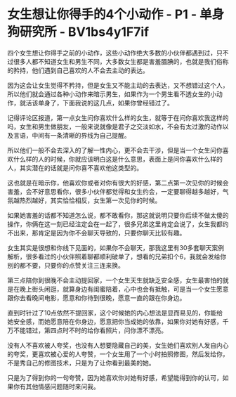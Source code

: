 # 女生想让你得手的4个小动作 - P1 - 单身狗研究所 - BV1bs4y1F7if

四个女生想让你得手之前的小动作，这些小动作绝大多数的小伙伴都遇到过，只不过很多人都不知道女生和男生不同，大多数女生都是害羞腼腆的，也就是我们俗称的矜持，他们遇到自己喜欢的人不会去主动的表达。

因为这会让女生觉得不矜持，但是女生又不能主动的去表达，又不想错过这个人，所以他们就会通过各种小动作来暗示男生，如果作为一个男生看不透女生的小动作，就活该单身了，下面我说的这几点，如果你曾经错过了。

记得评论区报道，第一点女生问你喜欢什么样的女生，就等于在问你喜欢我这样的吗，女生和男生做朋友，一般来说就像是君子之交淡如水，不会有太过激的动作以及言语，中间有一条清晰的界线为自己提醒。

所以他们一般不会去深入的了解一性内心，更不会去干涉，但是当一个女生问你喜欢什么样的人的时候，你就应该明白这是什么意思，表面上是问你喜欢什么样的人，其实潜在的话就是问你喜不喜欢他这类型的。

这也就是在暗示你，他喜欢你或者对你有很大的好感，第二点第一次见你的时候会害羞，会不好意思看你，很多小伙伴都觉得和女生约会，一定要聊得越多越好，气氛越热烈越好，其实恰恰相反，女生第一次见你的时候。

如果她害羞的话都不知道怎么说，都不敢看你，那这就说明只要你后续不做太傻的操作，你俩在这一刻已经注定会在一起了，很多兄弟这里肯定会说了，女生我都约不出来，那肯定是因为你不会聊天导致的，只要你聊天比较有趣。

女生其实是很想和你线下见面的，如果你不会聊天，那我这里有30多套聊天案例解析，很多看过的小伙伴照着聊都顺利破单了，想看的兄弟扣个6，我就会发给你别的都不要，只要你的点赞关注三连来换。

第三点陪你到很晚不会主动提回家，一个女生天生就缺乏安全感，女生最害怕的就是在晚上街头闲逛，就算身边有闺蜜陪着，心中也会有抵触，可是当一个女生愿意跟你去看晚间电影，愿意和你待到很晚，愿意一直的跟在你身边。

直到时针过了10点依然不提回家，这个时候她的内心想法是显而易见的，你能给她安全感，而她愿意陪在你身边，愿意把你当成她的依靠，如果你对她有好感，千万不能错过，第四点时不时的给你看照片，问你漂不漂亮。

没有人不喜欢被人夸奖，也没有人想要隐藏自己的美，女生她们喜欢别人发自内心的夸奖，更喜欢被心爱的人夸赞，一个女生用了一个小时拍照修图，然后发给你，不是秀自己的修图技术，只是为了让你看到最美的她。

只是为了得到你的一句夸赞，因为她喜欢你对她有好感，希望能得到你的认可，如果你有其他情感问题随时来问我。

